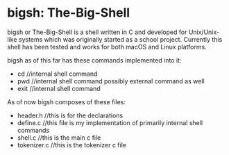 # bigsh: The-Big-Shell

bigsh or The-Big-Shell is a shell written in C and developed for Unix/Unix-like systems which was originally started as a school project.
Currently this shell has been tested and works for both macOS and Linux platforms.

bigsh as of this far has these commands implemented into it:
 - cd //internal shell command
 - pwd //internal shell command possibly external command as well
 - exit //internal shell command

As of now bigsh composes of these files:
 - header.h //this is for the declarations
 - define.c //this file is my implementation of primarily internal shell commands
 - shell.c  //this is the main c file
 - tokenizer.c //this is the tokenizer c file
